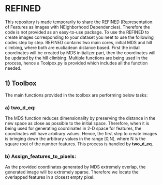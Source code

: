 # REFINED
This repository is made temporarily to share the REFINED (Representation of Features as Images with NEighborhood Dependencies). Therefore the code is not provided as an easy-to-use package. To use the REFINED to create images corresponding to your dataset you neet to use the following codes step by step. REFINED contains two main cores, initial MDS and hill climbing, where both are eucliadean distance based. First the initiall coordinates will be created by MDS initializer part, then the coordinates will be updated by the hill climbing. Multiple functions are being used in the process, hence a Toolpox.py is provided which includes all the function needed. 
## 1) Toolbox
The main functions provided in the toolbox are performing below tasks:
### a) two_d_eq:
The MDS function reduces dimensionality by preserving the distance in the new space as close as possible to the initial space. Therefore, when it is being used for generating coordinates in 2-D space for features, the coordinates will have arbitrary values. Hence, the first step to create images is bringing down the arbitrary values in the range [0,N], where N is the square root of the number features. This process is handled by **two_d_eq**.
### b) Assign_features_to_pixels:
As the provided coordinates generated by MDS extremely overlap, the generated image will be extremely sparse. Therefore we locate the overlapped features in a closest empty pixel.
